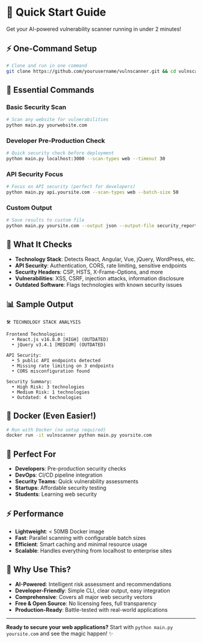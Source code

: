# 🚀 Quick Start Guide

Get your AI-powered vulnerability scanner running in under 2 minutes!

## ⚡ One-Command Setup

```bash
# Clone and run in one command
git clone https://github.com/yourusername/vulnscanner.git && cd vulnscanner && pip install -r requirements.txt && python main.py example.com
```

## 🎯 Essential Commands

### Basic Security Scan

```bash
# Scan any website for vulnerabilities
python main.py yourwebsite.com
```

### Developer Pre-Production Check

```bash
# Quick security check before deployment
python main.py localhost:3000 --scan-types web --timeout 30
```

### API Security Focus

```bash
# Focus on API security (perfect for developers)
python main.py api.yoursite.com --scan-types web --batch-size 50
```

### Custom Output

```bash
# Save results to custom file
python main.py yoursite.com --output json --output-file security_report
```

## 🔧 What It Checks

- **Technology Stack**: Detects React, Angular, Vue, jQuery, WordPress, etc.
- **API Security**: Authentication, CORS, rate limiting, sensitive endpoints
- **Security Headers**: CSP, HSTS, X-Frame-Options, and more
- **Vulnerabilities**: XSS, CSRF, injection attacks, information disclosure
- **Outdated Software**: Flags technologies with known security issues

## 📊 Sample Output

```
🛠️ TECHNOLOGY STACK ANALYSIS

Frontend Technologies:
  • React.js v16.8.0 [HIGH] (OUTDATED)
  • jQuery v3.4.1 [MEDIUM] (OUTDATED)

API Security:
  • 5 public API endpoints detected
  • Missing rate limiting on 3 endpoints
  • CORS misconfiguration found

Security Summary:
  • High Risk: 3 technologies
  • Medium Risk: 1 technologies
  • Outdated: 4 technologies
```

## 🐳 Docker (Even Easier!)

```bash
# Run with Docker (no setup required)
docker run -it vulnscanner python main.py yoursite.com
```

## 🎯 Perfect For

- **Developers**: Pre-production security checks
- **DevOps**: CI/CD pipeline integration
- **Security Teams**: Quick vulnerability assessments
- **Startups**: Affordable security testing
- **Students**: Learning web security

## ⚡ Performance

- **Lightweight**: < 50MB Docker image
- **Fast**: Parallel scanning with configurable batch sizes
- **Efficient**: Smart caching and minimal resource usage
- **Scalable**: Handles everything from localhost to enterprise sites

## 🚨 Why Use This?

- **AI-Powered**: Intelligent risk assessment and recommendations
- **Developer-Friendly**: Simple CLI, clear output, easy integration
- **Comprehensive**: Covers all major web security vectors
- **Free & Open Source**: No licensing fees, full transparency
- **Production-Ready**: Battle-tested with real-world applications

---

**Ready to secure your web applications?** Start with `python main.py yoursite.com` and see the magic happen! ✨
